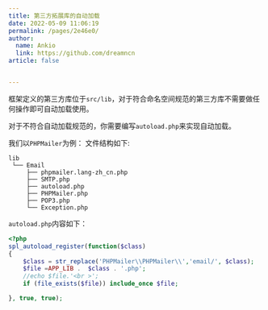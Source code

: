 ```yaml
---
title: 第三方拓展库的自动加载
date: 2022-05-09 11:06:19
permalink: /pages/2e46e0/
author: 
  name: Ankio
  link: https://github.com/dreamncn
article: false


---
```

框架定义的第三方库位于`src/lib`，对于符合命名空间规范的第三方库不需要做任何操作即可自动加载使用。

对于不符合自动加载规范的，你需要编写`autoload.php`来实现自动加载。

我们以`PHPMailer`为例：
文件结构如下:
```
lib
 └── Email
     ├── phpmailer.lang-zh_cn.php
     ├── SMTP.php
     ├── autoload.php
     ├── PHPMailer.php
     ├── POP3.php
     └── Exception.php
```
`autoload.php`内容如下：
```php
<?php
spl_autoload_register(function($class)
{
    $class = str_replace('PHPMailer\\PHPMailer\\','email/', $class);
    $file =APP_LIB .  $class . '.php';
    //echo $file.'<br >';
    if (file_exists($file)) include_once $file;

}, true, true);

```